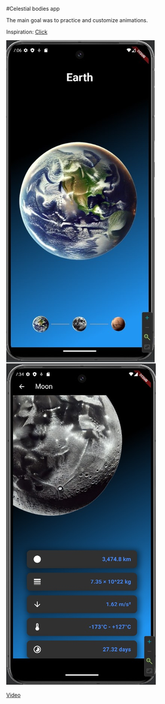 #Celestial bodies app 

The main goal was to practice and customize animations.

Inspiration: [Click](https://www.youtube.com/watch?v=gzU6_W48Kwc)

![Home](assets/images/gh-images/Home.jpg)
![Details](assets/images/gh-images/Details.jpg)

[Video](https://youtube.com/shorts/iEXbnxmtVwU)